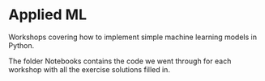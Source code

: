 # Applied ML
Workshops covering how to implement simple machine learning models in Python.

The folder Notebooks contains the code we went through for each workshop with all the exercise solutions filled in. 

